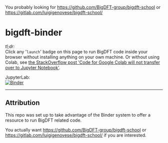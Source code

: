 You probably looking for https://github.com/BigDFT-group/bigdft-school or https://gitlab.com/luigigenovese/bigdft-school/

# bigdft-binder

*tl;dr:*  
Click any '`launch`' badge on this page to run BigDFT code inside your browser without installing anything on your own machine. Or without using Colab, see [the StackOverflow post 'Code for Google Colab will not transfer over to Jupyter Notebook'](https://stackoverflow.com/a/78868235/8508004).

JupyterLab:    
[![Binder](https://mybinder.org/badge_logo.svg)](https://mybinder.org/v2/gh/fomightez/bigdft-binder/main)



---------------
Attribution
----------
This repo was set up to take advantage of the Binder system to offer a resource to run BigDFT related code.

You actually want https://github.com/BigDFT-group/bigdft-school or https://gitlab.com/luigigenovese/bigdft-school/ if you are interested.